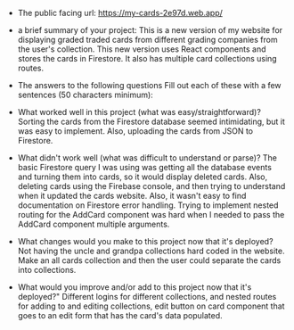   - The public facing url: https://my-cards-2e97d.web.app/
  
  - a brief summary of your project:
      This is a new version of my website for displaying graded traded cards from different grading companies from the user's collection.  This new version uses React components and stores the cards in Firestore.  It also has multiple card collections using routes.
  
  - The answers to the following questions Fill out each of these with a few sentences (50 characters minimum):
  
  - What worked well in this project (what was easy/straightforward)?    
      Sorting the cards from the Firestore database seemed intimidating, but it was easy to implement.  Also, uploading the cards from JSON to Firestore.
  
  - What didn't work well (what was difficult to understand or parse)?
      The basic Firestore query I was using was getting all the database events and turning them into cards, so it would display deleted cards.  Also, deleting cards using the Firebase console, and then trying to understand when it updated the cards website.  Also, it wasn't easy to find documentation on Firestore error handling.  Trying to implement nested routing for the AddCard component was hard when I needed to pass the AddCard component multiple arguments.
  
  - What changes would you make to this project now that it's deployed?
      Not having the uncle and grandpa collections hard coded in the website.  Make an all cards collection and then the user could separate the cards into collections.
  
  - What would you improve and/or add to this project now that it's deployed?"
      Different logins for different collections, and nested routes for adding to and editing collections, edit button on card component that goes to an edit form that has the card's data populated.
